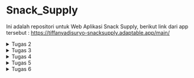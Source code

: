 # Snack_Supply
Ini adalah repositori untuk Web Aplikasi Snack Supply, berikut link dari app tersebut : https://tiffanyadisuryo-snacksupply.adaptable.app/main/ 

<details>
<summary>Tugas 2</summary>

* Jelaskan bagaimana cara kamu mengimplementasikan checklist di atas secara step-by-step (bukan hanya sekadar mengikuti tutorial).
  1. Dimulai dengan membuat repositori lokal baru berjudul Snack_Supply kemudian mengaktifkan virtual environment menggunakan terminal.
  2. Dilanjut dengan menyiapkan dependencies dan membiat project Django dengan cara membuat berkas requirements.txt yang berisi dependencies sebagai berikut:
     ```
      django
      gunicorn
      whitenoise
      psycopg2-binary
      requests
      urllib3
     ```
     Kemudian pasang dependencies tersebut dan buat project Django bernama Snack_Supply.
  4. Lalu konfigurasi Proyek dan Menjalankan server. di dalam settings.py, izinkan akses kepada semua host, lalu jalankan server Django.
  5. Kemudian, membuat repositori GitHub dengan nama yang sama lalu diinisiasi di repositori lokal. Ditambahkan berkas .gitignore pada repositori lokal. Tentunya tidak lupa untuk add, commit, dan push.
  6. Selanjutnya membuat aplikasi main ke dalam project. Jangan lupa menambahkan 'main' ke INSTALLED_APPS di settings.py.
  7. Lalu tentunya membuat dan mengisi berkas main.html di direktori templates sesuai keinginan kita. Saya ingin menampilkan nama aplikasi, nama saya, kelas, dan juga tabel dari inventori Snack saya.
  8. Kemudian, mengubah berkas models.py dalam aplikasi main hingga sesuai dengan model aplikasi yang kita inginkan. Sebagai contoh:
     ```
      from django.db import models
      class Product(models.Model):
          name = models.CharField(max_length=255)
          amount = models.IntegerField()
          description = models.TextField()
     ```
  10. Setelah diubah, models.py harus dimigrasi.
  11. Selanjutnya, kita integrasikan komponen MVT dengan menambahkan fungsi show_main ke views.py yang berisi data yang ingin kita masukan ke web aplikasi. Sebagai contoh:
      ```
      from django.shortcuts import render
      def show_main(request):
          context = {
              'name': 'Tiffany Lindy Adisuryo',
              'class': 'PBP D',
              'snacks' : [{'name' : "Chitato", 'amount' : "1", 'description' : "Chitato is a popular Indonesian brand of potato chips known for its wide range of bold and flavorful snack offerings."},
                          {'name' : "Beng Beng", 'amount' : "20", 'description' : "Beng Beng is a well-known Indonesian chocolate snack that combines layers of crispy wafer and creamy chocolate filling, offering a delightful and satisfying treat."},
                          {'name' : "Oreo", 'amount' : "5", 'description' : "Oreo is a globally recognized sandwich cookie brand known for its iconic combination of two chocolate-flavored wafers with a sweet cream filling."}]
          }
          return render(request, "main.html", context)
      ```
  13. Lalu yang tidak kalah penting adalah mengonfigurasi Routing URL dengan mengisi urls.py di direktori main dan Snack_Supply. Sehingga dapat menunjukkan perintah apa yang dilakukan bila url diakses.
  14. Kemudian, tidak lupa untuk add, commit, push pada GitHub agar dapat dilakukan deployment dengan Adaptable. 
  15. Terakhir adalah deployment itu sendiri. Buka akun GitHub dan pilih Repositori Snack_Supply. Lalu pilih Python App Template sebagai template deployment, pilih PostgreSQL sebagai tipe basis data yang akan digunakan, dan isi versi dari python yang digunakan dan pada bagian Start Command masukkan perintah python manage.py migrate && gunicorn Snack_Supply.wsgi. Masukan nama yang akan menjadi link web nantinya dan centang HTTP Listener on PORT lalu klik Deploy App.

* Buatlah bagan yang berisi request client ke web aplikasi berbasis Django beserta responnya dan jelaskan pada bagan tersebut kaitan antara urls.py, views.py, models.py, dan berkas html.
    
    ![BAGAN DJANGO](https://github.com/tiffanyadisuryo/Snack_Supply/assets/119838581/723a534f-d8cb-4ea6-b698-8ef6d9ce6685)
  
  Saat client mengakses URL, Django kemudian menggunakan 'urls.py' untuk menentukan view. View membaca dan menulis data dengan models.py sesuai permintaan. Disitu views.py akan merender halaman web menggunakan template (file.html). Akhirnya, response akan dikembalikan kepada client.


* Jelaskan mengapa kita menggunakan virtual environment? Apakah kita tetap dapat membuat aplikasi web berbasis Django tanpa menggunakan virtual environment?

  Virtual environment dapat mengisolasi dependensi Django dari paket lain sehingga tidak akan menimbulkan konflik satu sama lain dan dapat konsisten. 
  Kita tetap dapat membuat aplikasi web berbasis Django tanpa menggunakan virtual environment tetapi security dari dependensi Django akan berkurang. Sehingga terdapat kemungkinan terjadi konflik antara dependensi Django dan paket lainnya.

* Jelaskan apakah itu MVC, MVT, MVVM dan perbedaan dari ketiganya.

  MVC adalah penghubung Model dan View. MVC adalah pola desain yang umum digunakan untuk pengembangan software non-web, sedangkan MVT dan MVVM lebih khusus untuk     pengembangan web.
  Dalam MVT, kerangka kerja Django menjadi controller, yang mengatur alur web request dan memilih view berdasarkan URL yang diakses. Dalam MVT, Template secara khusus merender tampilan web.
  MVVM adalah pola desain untuk pengembangan aplikasi berbasis antarmuka pengguna (UI), terutama yang tampilannya dinamis.
  ViewModel tidak ada di MVC atau MVT. Kegunannya adalah untuk memisahkan tampilan dengan cara yang lebih rapih dan terstruktur.
</details>

<details>
<summary>Tugas 3</summary>

* Apa perbedaan antara form POST dan form GET dalam Django?
  * Form POST
    1. Datanya tidak dapat dilihat dalam URL
    2. Lebih aman jika mengirim data yang sensitif
    3. Data tidak akan tersimpan dalam cache karena data dikirim dalam badan request HTTP
    4. Panjang data yang bisa dikirimkan tidak terbatas
    5. Cocok untuk menyimpan data dalam bentuk form
  * Form GET
    1. Datanya dapat dilihat dalam URL
    2. Kurang aman jika untuk mengirim data yang sensitif
    3. Data tersimpan di cache karena data dikirim sebagai parameter query string di URL
    4. Panjang data yang bisa dikirimkan terbatas
    5. Cocok untuk mengakses halaman web yang datanya tidak berubah

* Apa perbedaan utama antara XML, JSON, dan HTML dalam konteks pengiriman data?
  * XML
    1. biasa digunakan untuk memindahkan data yang tidak berubah-ubah
    2. menggunakan tag yang mirip tag HTML
    3. lebih sulit untuk dibaca
  * JSON
    1. paling sering digunakan untuk pemindahan data antara server web dan client
    2. menggunakan format key:value
    3. formatnya mudah dipahami sehingga mudah dibaca
  * HTML
    1. biasa digunakan untuk mengatur tampilan dari web tersebut
    2. menggunakan tag HTML
    3. relatif mudah untuk dibaca
  
* Mengapa JSON sering digunakan dalam pertukaran data antara aplikasi web modern?
  1. format pertukaran datanya ringan dan _compact_.
  2. syntax nya mudah dibaca dan ditulis oleh manusia.
  3. banyak digunakan dan didukung oleh banyak bahasa pemrograman, kerangka kerja, dan pustaka.
  4. mudah dikonversi menjadi objek JavaScript dengan JSON.parse().
  5. berkompatibel dengan API, sebuah arsitektur untuk membuat web yang populer.
  
* Jelaskan bagaimana cara kamu mengimplementasikan checklist di atas secara step-by-step (bukan hanya sekadar mengikuti tutorial).
  1. Pertama jalankan virtual environment
  2. Lalu buka urls.py pada folder Snack_Supply dan ubah path main menjadi kosong pada urlspatterns.
     ```
     urlpatterns = [
        path('', include('main.urls')),
        path('admin/', admin.site.urls),
     ]
     ```
  3. membuat folder 'template' pada direktori utama kemudian membuat base.html yang isinya sebagai berikut
     ```
      {% load static %}
      <!DOCTYPE html>
      <html lang="en">
          <head>
              <meta charset="UTF-8" />
              <meta
                  name="viewport"
                  content="width=device-width, initial-scale=1.0"
              />
              {% block meta %}
              {% endblock meta %}
          </head>
      
          <body style="background-color: #EEA36B;">
              {% block content %}
              {% endblock content %}
          </body>
      </html>
     ```
  4. Membuka settings.py pada subdirektori Snack_Supply dan menambahkan kode berikut pada TEMPLATES
     ```
      ...
      TEMPLATES = [
          {
              'BACKEND': 'django.template.backends.django.DjangoTemplates',
              'DIRS': [BASE_DIR / 'templates'], # Tambahkan kode ini
              'APP_DIRS': True,
              ...
          }
      ]
       ...
     ```
  5. Kemudian menambahkan kode berikut di awal file main.html
     ```
      {% extends 'base.html' %}
     ```
  6. Selanjutnya, membuat berkas forms.py pada direktori main yang berisi sebagai berikut
     ```
      from django.forms import ModelForm
      from main.models import Item

      class ItemForm(ModelForm):
          class Meta:
              model = Item
              fields = ["name", "amount", "description"]
     ```
  7. Lalu menambahkan berbagai import pada views.py dalam direktori main seperti berikut
     ```
      from django.http import HttpResponseRedirect
      from main.forms import ItemForm
      from django.urls import reverse
     ```
  8. Kemudian pada views.py membuat fungsi create_item
     ```
      def create_item(request):
          form = ItemForm(request.POST or None)
      
          if form.is_valid() and request.method == "POST":
              form.save()
              return HttpResponseRedirect(reverse('main:show_main'))
      
          context = {'form': form}
          return render(request, "create_item.html", context)
     ```
  9. Untuk menunjukkan banyak jenis item (bonus), ditambahkan pada fungsi show_main, setelah baris items = Item.objects.all(), kode berikut
      ```
        banyak_items = len(items)
      ```
  lalu juga pada bagian context setelah class': 'PBP D', menjadi 
      ```
        ...
        'banyak_items' : banyak_items,
        'items' : items.
        ...
      ```
  10. Tidak lupa untuk import create_item di urls.py pada direktori main. Dan juga menambahkan path url ke dalam urlpatterns.
  11. Lalu membuat file baru dengan nama create_item.html di direktori templates di direktori main dengan isi sebagai berikut
     ```
      {% extends 'base.html' %} 
      
      {% block content %}
      <h1>Add More Snack</h1>
      
      <form method="POST">
          {% csrf_token %}
          <table>
              {{ form.as_table }}
              <tr>
                  <td></td>
                  <td>
                      <input type="submit" value="Add Item"/>
                  </td>
              </tr>
          </table>
      </form>
      
      {% endblock %}
     ```
  12. Kemudian buka main.html dan tambahkan kode berikut di dalam {% block content %}
    ```
      <h1>Snack Supply</h1>

          <h5>Name:</h5>
          <p>{{name}}</p>

          <h5>Class:</h5>
          <p>{{class}}</p>

      <table bgcolor="black" width="1200">
          <caption><h3>Ada {{banyak_items}} jenis Snacks yang ter-supply di dalam pantry kamu! Mau Snack apa hari ini?</h3></caption>
          <tr bgcolor="#46B2B5">
              <th width="100">Name</th>
              <th width="100">Amount</th>
              <th width="800">Description</th>
              <th width="100">Date Added</th>
          </tr>

          {% for item in items %}
              <tr bgcolor="#8FD5D5">
                  <td align="center">{{item.name}}</td>
                  <td align="center">{{item.amount}}</td>
                  <td>{{item.description}}</td>
                  <td align="center">{{item.date_added}}</td>
              </tr>
          {% endfor %}
      </table>

      <br />

      <a href="{% url 'main:create_item' %}">
          <button>
              Add More Snacks
          </button>
      </a>
    {% endblock content %}
    ```
  13. Lalu buka views.py pada direktori main dan tambahkan import sebagai berikut
    ```
    from django.http import HttpResponse
    from django.core import serializers
    ```
  14. Kemudian tambahkan kode berikut
    ```
    def show_xml(request):
      data = Item.objects.all()
      return HttpResponse(serializers.serialize("xml", data), content_type="application/xml")
    def show_json(request):
        data = Item.objects.all()
        return HttpResponse(serializers.serialize("json", data), content_type="application/json")
    def show_xml_by_id(request, id):
      data = Item.objects.filter(pk=id)
      return HttpResponse(serializers.serialize("xml", data), content_type="application/xml")
    def show_json_by_id(request, id):
        data = Item.objects.filter(pk=id)
        return HttpResponse(serializers.serialize("json", data), content_type="application/json")
    ```
  14. Selanjutnya buka urls.py pada folder main dan masukan import berikut
    ```
    from main.views import show_main, create_product, show_xml, show_json, show_xml_by_id, show_json_by_id
    ```
    Tidak lupa untuk menambahkan kode tersebut dalam urlspatterns
    ```
    ...
    path('xml/', show_xml, name='show_xml'), 
    path('json/', show_json, name='show_json'), 
    path('xml/<int:id>/', show_xml_by_id, name='show_xml_by_id'),
    path('json/<int:id>/', show_json_by_id, name='show_json_by_id'), 
    ...
    ```
  15. Terakhir setelah git add, commit, dan push, untuk menjalankan server menggunakan perintah python manage.py runserver. Menggunakan beberapa link dibawah akan memunculkan tampilan seperti dibawah
      ![markdown html](https://github.com/tiffanyadisuryo/Snack_Supply/assets/119838581/d1c94e5a-7479-4a67-b147-76768f1c5266)
      ![xml](https://github.com/tiffanyadisuryo/Snack_Supply/assets/119838581/246c37a8-7dbe-46d6-b34f-e014e42e15a7)
      ![json](https://github.com/tiffanyadisuryo/Snack_Supply/assets/119838581/a034b6aa-1289-4219-87aa-3404dccedc9f)
      ![xml by id](https://github.com/tiffanyadisuryo/Snack_Supply/assets/119838581/0c1560e2-62fb-4621-ac62-72c975739b27)
      ![json by id](https://github.com/tiffanyadisuryo/Snack_Supply/assets/119838581/5fc631ab-47f7-4886-b121-1fe9684c0020)
    
</details>

<details>
<summary>Tugas 4</summary>

* Apa itu Django UserCreationForm, dan jelaskan apa kelebihan dan kekurangannya?

  UserCreationForm merupakan sebuah form dari framework web Python, Django untuk mempermudah pembuatan user baru pada web. Terdapat permintaan data seperti username, password dengan ketentuan dan syarat tertentu, dll.

  Kelebihan:
  1. Sudah disediakan dahulu segala form permintaan data dan sangat mudah menggunakannya.
  2. Terdapat validasi secara otomatis. Seperti ketentuan password yang kuat sudah disediakan.
  3. terintegrasi dengan Django Authenticatiom.
  
  Kekurangan:
  1. Tampilan default-nya membosankan dan kurang menarik.
  2. Walau bisa di-custom, namun terbatas.
     
* Apa perbedaan antara autentikasi dan otorisasi dalam konteks Django, dan mengapa keduanya penting?

  Autentikasi adalah proses verivikasi identitas sesorang yang sedang log in. Karena tanpa Autentikasi maka siapa saja bisa login ke sebuah akun yang bukan milik mereka dan mengambil informasi-informasi yang terikat dengan akun tersebut.
  Otorisasi adalah proses verifikasi apakah user memiliki akses terhadap sesuatu. Karena tanpa otorisasi semua orang bisa mengakses semua data yang juga berbahaya karena siapapun dapat melakukan tindakan kriminal
  
* Apa itu cookies dalam konteks aplikasi web, dan bagaimana Django menggunakan cookies untuk mengelola data sesi pengguna? 

  Cookies merupakan sebuah file yang disimpan di device user yang saat adanya aktivitas pada sebuah web. Cookies biasa digunakan untuk menyimpan informasi seperti preferensi user, riwayat pencarian, dan juga sesi. Maka cara cookie menyimpan sesi adalah dengan menyimpan id sesi ke dalam komputer yang kemudian dipasangkan ke suatu struktur data seperti username.
  
* Apakah penggunaan cookies aman secara default dalam pengembangan web, atau apakah ada risiko potensial yang harus diwaspadai?

  Walau pada kondisi biasa cookie tidak berbahaya namun berikut adalah beberapa hal yang bisa diwaspadai:
  1. Cross-Site Scripting: Terjadi serangan XSS pada cookies yang merupakan script berbahaya untuk mencuri informasi yang tersimpan.
  3. Cookie Theft: Pencurian atau penggandaan cookie untuk mengakses akun user.
  4. Cookie Poisoning: Terjadi pemanipulasian data dalam cookie seperti sesi dan data palsu.
  5. Cross-Site Request Forgery: Terjadi serangan dimana cookie dimanfaatkan untuk melakukan tindakan seperti permintaan otorisasi palsu.
  
* Jelaskan bagaimana cara kamu mengimplementasikan checklist di atas secara step-by-step (bukan hanya sekadar mengikuti tutorial).
  1. Mengubah views.py pada subdirektori main dengan kode berikut:
     ```
        from django.shortcuts import render
        from django.http import HttpResponseRedirect
        from main.forms import ItemForm
        from django.urls import reverse
        from main.models import Item
        from django.http import HttpResponse
        from django.core import serializers
        from django.shortcuts import redirect
        from django.contrib.auth.forms import UserCreationForm
        from django.contrib import messages  
        from django.contrib.auth import authenticate, login
        from django.contrib.auth import logout
        from django.contrib.auth.decorators import login_required
        import datetime
        
        # Create your views here.
        
        @login_required(login_url='/login')
        def show_main(request):
            items = Item.objects.filter(user=request.user)
            banyak_items = len(items)
        
            context = {
                'name': request.user.username,
                'class': 'PBP D',
                'banyak_items' : banyak_items,
                'items' : items,
                'last_login': request.COOKIES['last_login'],
            }
        
            return render(request, "main.html", context)
        
        def create_item(request):
            form = ItemForm(request.POST or None)
        
            if form.is_valid() and request.method == "POST":
                item = form.save(commit=False)
                item.user = request.user
                item.save()
                return HttpResponseRedirect(reverse('main:show_main'))
        
            context = {'form': form}
            return render(request, "create_item.html", context)
        
        def show_xml(request):
            data = Item.objects.all()
            return HttpResponse(serializers.serialize("xml", data), content_type="application/xml")
        
        def show_json(request):
            data = Item.objects.all()
            return HttpResponse(serializers.serialize("json", data), content_type="application/json")
        
        def show_xml_by_id(request, id):
            data = Item.objects.filter(pk=id)
            return HttpResponse(serializers.serialize("xml", data), content_type="application/xml")
        
        def show_json_by_id(request, id):
            data = Item.objects.filter(pk=id)
            return HttpResponse(serializers.serialize("json", data), content_type="application/json")
        
        def register(request):
            form = UserCreationForm()
        
            if request.method == "POST":
                form = UserCreationForm(request.POST)
                if form.is_valid():
                    form.save()
                    messages.success(request, 'Your account has been successfully created!')
                    return redirect('main:login')
            context = {'form':form}
            return render(request, 'register.html', context)
        
        def login_user(request):
            if request.method == 'POST':
                username = request.POST.get('username')
                password = request.POST.get('password')
                user = authenticate(request, username=username, password=password)
                if user is not None:
                    login(request, user)
                    response = HttpResponseRedirect(reverse("main:show_main")) 
                    response.set_cookie('last_login', str(datetime.datetime.now()))
                    return response
                else:
                    messages.info(request, 'Sorry, incorrect username or password. Please try again.')
            context = {}
            return render(request, 'login.html', context)
        
        def logout_user(request):
            logout(request)
            response = HttpResponseRedirect(reverse('main:login'))
            response.delete_cookie('last_login')
            return response
        
        def add_item(request, id):
            data = Item.objects.get(pk=id)
            data.amount +=1
            data.save()
            return redirect('main:show_main')
        
        def min_item(request, id):
            data = Item.objects.get(pk=id)
            data.amount -=1
            data.save()
            if (data.amount <= 0):
                data.delete()
            return redirect('main:show_main')
        
        def remove_item(request, id):
            data = Item.objects.get(pk=id)
            data.delete()
            return redirect('main:show_main')
     ```
     Penambahan berbagai import untuk function baru yang ditambahkan. "@login_required(login_url='/login')" digunakan agar sebelum bisa mengakses main.html, harus login terlebih dahulu. Nama yang akan muncul bergantung pada username setelah login berhasil. Menggunakan "UserCreationForm(request.POST)" untuk membuat halaman register yang merupakan framework. Function login user digunakan untuk menyertakan perintah bila user menekan tombol login, sama dengan logout_user. Function add_item digunakan untuk menyertakan perintah bila user menekan tombol "+" untuk menambah amount dari item sesuai dengan pk-nya. Function min_item digunakan untuk menyertakan perintah bila user menekan tombol "-" untuk mengurangi amount dari item sesuai dengan pk-nya, dan jika amount <=0 maka akan langsung dihapus item tersebut dari tabel. Function remove_item digunakan untuk menyertakan perintah bila user menekan tombol "Yummy!" untuk menghilangkan baris item tersebut dari tabel sesuai dengan pk-nya.
  2. Mengubah urls.py pada subdirektori main dengan kode berikut:
     ```
        from django.urls import path
        from main.views import show_main
        from main.views import show_main, create_item, show_xml, show_json, show_xml_by_id, show_json_by_id 
        from main.views import register 
        from main.views import login_user
        from main.views import logout_user
        from main.views import add_item
        from main.views import min_item
        from main.views import remove_item
        
        app_name = 'main'
        
        urlpatterns = [
            path('', show_main, name='show_main'),
            path('create_item', create_item, name='create_item'),
            path('xml/', show_xml, name='show_xml'), 
            path('json/', show_json, name='show_json'), 
            path('xml/<int:id>/', show_xml_by_id, name='show_xml_by_id'),
            path('json/<int:id>/', show_json_by_id, name='show_json_by_id'),
            path('register/', register, name='register'),
            path('login/', login_user, name='login'),
            path('logout/', logout_user, name='logout'),
            path('add_item/<int:id>/', add_item, name='add_item'),
            path('min_item/<int:id>/', min_item, name='min_item'),
            path('remove_item/<int:id>/', remove_item, name='remove_item'),
        ]
     ```
     Mengimport semua button yang ditambahkan di views.py. Kemudian membuat path agar saat tombol ditekan request akan disampaikan menggunakan url dan function dari views.py akan dijalankan. Terdapat /<int:id>/ untuk add_item, min_item, dan remove_item agar spesifik dengan item yang dimaksud.
  3. Mengganti dengan kode berikut pada models.py di subdirektori main
     ```
        from django.db import models
        from django.contrib.auth.models import User
        
        class Item(models.Model):
            user = models.ForeignKey(User, on_delete=models.CASCADE)
            name = models.CharField(max_length=255)
            date_added = models.DateField(auto_now_add=True)
            amount = models.IntegerField()
            description = models.TextField()
     ```
     Bagian yang ditambahkan adalah "user = models.ForeignKey(User, on_delete=models.CASCADE)" yang berfungsi untuk menghubungkan antara list item dan user-nya.
  4. membuat file baru dengan nama login.html pada subdirektori main/templates/ dengan isi
     ```
        {% extends 'base.html' %}
        
        {% block meta %}
            <title>Login</title>
        {% endblock meta %}
        
        {% block content %}
        
        <div class = "login">
        
            <h1>Login</h1>
        
            <form method="POST" action="">
                {% csrf_token %}
                <table>
                    <tr>
                        <td>Username: </td>
                        <td><input type="text" name="username" placeholder="Username" class="form-control"></td>
                    </tr>
                            
                    <tr>
                        <td>Password: </td>
                        <td><input type="password" name="password" placeholder="Password" class="form-control"></td>
                    </tr>
        
                    <tr>
                        <td></td>
                        <td><input class="btn login_btn" type="submit" value="Login"></td>
                    </tr>
                </table>
            </form>
        
            {% if messages %}
                <ul>
                    {% for message in messages %}
                        <li>{{ message }}</li>
                    {% endfor %}
                </ul>
            {% endif %}     
                
            Don't have an account yet? <a href="{% url 'main:register' %}">Register Now</a>
        
        </div>
        {% endblock content %}
     ```
  5. membuat file baru dengan nama register.html pada subdirektori main/templates/ dengan isi
     ```
        {% extends 'base.html' %}
        
        {% block meta %}
            <title>Register</title>
        {% endblock meta %}
        
        {% block content %}  
        
        <div class = "login">
            
            <h1>Register</h1>  
        
                <form method="POST" >  
                    {% csrf_token %}  
                    <table>  
                        {{ form.as_table }}  
                        <tr>  
                            <td></td>
                            <td><input type="submit" name="submit" value="Daftar"/></td>  
                        </tr>  
                    </table>  
                </form>
        
            {% if messages %}  
                <ul>   
                    {% for message in messages %}  
                        <li>{{ message }}</li>  
                        {% endfor %}  
                </ul>   
            {% endif %}
        
        </div>  
        
        {% endblock content %}
      ```
  6. Mengganti isi main.html dengan kode tersebut
      ```
      {% extends 'base.html' %}
      
      {% block content %}
      <h1>Snack Supply</h1>
      
          <h5>Name:</h5>
          <p>{{name}}</p>
      
          <h5>Class:</h5>
          <p>{{class}}</p>
      
      <table bgcolor="black" width="1200">
          <caption><h3>Ada {{banyak_items}} jenis Snacks yang ter-supply di dalam pantry kamu! Mau Snack apa hari ini?</h3></caption>
          <tr bgcolor="#46B2B5">
              <th width="100">Name</th>
              <th width="100">Amount</th>
              <th width="800">Description</th>
              <th width="100">Date Added</th>
              <th>Finished Already?</th>
          </tr>
          {% for item in items %}
              <tr bgcolor="#8FD5D5">
                  <td align="center">{{item.name}}</td>
                  <td align="center">
                      <table width="100">
                      <th width="40" align="right">{{item.amount}}</th>
                      <th width="40" align="right">
                      <a href="/add_item/{{item.pk}}/">
                          <button class="custom-button">
                              +
                          </button>
                      </a><br>
                      <a href="/min_item/{{item.pk}}/">
                          <button class="custom-button">
                              -
                          </button>
                      </a>
                      </th>
                      </table>
                  </td>
                  <td>{{item.description}}</td>
                  <td align="center">{{item.date_added}}</td>
                  <td align="center">
                      <a href="/remove_item/{{item.pk}}/">
                          <button class="custom-button">
                              Yummy!
                          </button>
                      </a>
                  </td>
              </tr>
          {% endfor %}
      </table>
      
      <br/>
      
      <a href="{% url 'main:create_item' %}">
          <button>
              Add More Snacks
          </button>
      </a>
      
      <h5>Sesi terakhir login: {{ last_login }}</h5>
      
      <a href="{% url 'main:logout' %}">
          <button>
              Logout
          </button>
      </a>
      
      {% endblock content %}
      ```
      Bagian button '+' dan '-' saya letakan di cell yang sama dengan amount, dan penyusunannya menggunakan tabel 'rahasia' sehingga posisinya lebih teratur dan rapih. Tombol remove terdapat di paling kanan. Tulisan sesi terdapat diantara tombol add more snacks dan logout.
  7. Karena models.py diganti maka tentu harus run "python manage.py makemigrations" pada command prompt. Pilih 1 untuk menetapkan default value untuk field user pada semua row yang telah dibuat pada basis data. Ketik angka 1 lagi untuk menetapkan user dengan ID 1 (yang sudah kita buat sebelumnya) pada model yang sudah ada. Lalu tidak lupa untuk run "python manage.py migrate".
</details>

<details>
<summary>Tugas 5</summary>

1. Jelaskan manfaat dari setiap element selector dan kapan waktu yang tepat untuk menggunakannya.

   Element selector adalah pemilihan elemen HTML tertentu di web untuk menerapkan aturan tertentu yang akan ditampilkan.
   1. Selector Universal = memilih semua elemen di halaman web. Digunakan saat menetapkan gaya default untuk semua elemen.
   2. Selector elemen = memilih elemen html untuk menerapkan desain dan aturan CSS. Digunakan saat ingin mengaplikasikan sebuah design atau aturan pada elemen bertipe sama.
   3. Selector Class = pengelompokan elemen yang bersifat sama untuk menerapkan sebuah design.
   4. Selector Id = identifikasi elemen menggunakan id.
   5. Selector atribut = pemilihan elemen menurut atributnya.
      
2. Jelaskan HTML5 Tag yang kamu ketahui.

   head : berisi bagian head yang biasa terdiri dari judul, link stylesheet, dan meta tag.

   body : berisi bagian utama halaman yang biasa terdiri dari teks, loink, form, gambar, dll.

   h1, h2, h3, h4, h5, h6 : menandakan heading, yang mengatur size font.

   div : mengkotakkan bagian dari elemen untuk memudahkan formatting.

   form : membuat formulir untuk menerima input dari pengguna.

   button : membuat button.

   video, audio : insert video atau audio ke halaman web.

   nav : insert navigasi untuk halaman web.
   
3. Jelaskan perbedaan antara margin dan padding.
   1. Margin:
      mengatur jarak antara sebuah elemen dengan elemen lain di sekitarnya. Margin tidak mempengaruhi background elemen atau border.
   2. Padding:
      mengatur jarak antara konten elemen dengan border elemennya. Mempengaruhi background elemen dan border.
      
4. Jelaskan perbedaan antara framework CSS Tailwind dan Bootstrap. Kapan sebaiknya kita menggunakan Bootstrap daripada Tailwind, dan sebaliknya?

   Tailwind:
   * metode design menerapkan pendekatan "utility-first" yaitu membuat interface dengan gabungan class yang terdiri dari properti CSS.
   * fleksibilitasnya tinggi.
   * penyesuaian melalui class langsung pada HTML.
   
   Bootstrap:
   * metode design menerapkan pendekatan "component-based" yaitu elemen UI dipaketkan di komponen.
   * komponennya siap pakai.
   * memisahkan logic dan design.
  
5. Jelaskan bagaimana cara kamu mengimplementasikan checklist di atas secara step-by-step (bukan hanya sekadar mengikuti tutorial).
    1. Pada bagian base.html di dalam direktori templates ganti kode menjadi seperti ini
       ```
          {% load static %}
          <!DOCTYPE html>
          <html lang="en">
              <head>
                  <meta charset="UTF-8" />
                  <meta
                      name="viewport"
                      content="width=device-width, initial-scale=1.0"
                  />
                  {% block meta %}
                  {% endblock meta %}
                  <style>
                      /* Fonts Form Google Font ::- https://fonts.google.com/  -:: */
                      @import url('https://fonts.googleapis.com/css?family=Abel|Abril+Fatface|Alegreya|Arima+Madurai|Dancing+Script|Dosis|Merriweather|Oleo+Script|Overlock|PT+Serif|Pacifico|Playball|Playfair+Display|Share|Unica+One|Vibur');
                      /* End Fonts */
                      /* Start Global rules */
                      * {
                          padding: 0;
                          margin: 0;
                          box-sizing: border-box;
                      }
                      /* End Global rules */
                      
                      /* Start body rules */
                      body {
                          background-image: linear-gradient(-225deg, #E3FDF5 0%, #FFE6FA 100%);
                          background-image: linear-gradient(to top, #a8edea 0%, #fed6e3 100%);
                          background-attachment: fixed;
                          background-repeat: no-repeat;
                      
                          font-family: 'Vibur', cursive;
                      /*   the main font */
                          font-family: 'Abel', sans-serif;
                          opacity: .95;
                      /* background-image: linear-gradient(to top, #d9afd9 0%, #97d9e1 100%); */
                      } 
                      </style>
              </head>
          
              <body>
                  {% block content %}
                  {% endblock content %}
              </body>
          </html>
       ```
       ini dilakukan untuk mengganti background semua page dari web aplikasi. Saya memilih desain linear gradient yang berarti terdapat 2 warna yang gradien dari warna pink menuju ke biru. Lalu untuk font saya memilih mengambil font dari internet.
   2. Kemudian pada main.html di dalam direktori main/templates ganti kode sebagai berikut
      ```
        {% extends 'base.html' %}
        
        {% block content %}
        <style>
            body, html {
                height: 100%;
                margin: 0;
            }
        
            .container-body {
                display: flex;
                flex-direction: column;
                justify-content: center;
                align-items: center;
                height: 100%;
            }
            
            table {
              width: 95%; /* Adjust the width as needed */
              margin: 0 auto; /* Center the table horizontally */
            }
        
            button {
                display: inline-block;
                color: #252537;
              
                padding: 0 10px;
                background: #fff7f6;
                border-radius: 5px;
                
                outline: none;
                border: none;
              
                cursor: pointer;
                text-align: center;
                transition: all 0.2s linear;
                
                margin: 7% auto; 
                letter-spacing: 0.05em;
            } 
        
            .centered-button {
                justify-content: center;
                align-items: center;
                margin: 7% auto;
            }
            
            /* buttons hover */
            button:hover {
                transform: translatey(3px);
                box-shadow: none;
            }
            
            /* buttons hover Animation */
            button:hover {
                animation: ani9 0.4s ease-in-out infinite alternate;
            }
            @keyframes ani9 {
                0% {
                    transform: translateY(3px);
                }
                100% {
                    transform: translateY(5px);
                }
            } 
            th, td {
                padding: 5px;
            }
        </style>
        <div class="container-body">
            <h1 align="center">Snack Supply 🍨🍫🍩🍟🤤</h1>
                <br>
        
                <h3 align="center">Name:</h3>
                <p align="center">{{name}}</p>
                <br>
        
                <h3 align="center">Class:</h3>
                <p align="center">{{class}}</p>
                <br>
        
            <table bgcolor="black" width="1200">
                <caption><h3>Ada {{banyak_items}} jenis Snacks yang ter-supply di dalam pantry kamu! Mau Snack apa hari ini?</h3></caption>
                <tr bgcolor="#7CA1D9">
                    <th width="100">Name</th>
                    <th width="100">Amount</th>
                    <th width="800">Description</th>
                    <th width="100">Date Added</th>
                    <th>Finished Already?</th>
                </tr>
                </style>
                {% for item in items %}
                    <tr bgcolor="#BEC3EA">
                        <td align="center">{{item.name}}</td>
                        <td align="center">
                            <table width="100">
                            <th width="40" align="right">{{item.amount}}</th>
                            <th width="40" align="center">
                            <a href="/add_item/{{item.pk}}/">
                                <button class="custom-button">
                                    +
                                </button>
                            </a><br>
                            <a href="/min_item/{{item.pk}}/">
                                <button class="custom-button">
                                    -
                                </button>
                            </a>
                            </th>
                            </table>
                        </td>
                        <td>{{item.description}}</td>
                        <td align="center">{{item.date_added}}</td>
                        <td align="center">
                            <a href="/remove_item/{{item.pk}}/">
                                <button class="custom-button">
                                    Yummy! 😋
                                </button>
                            </a>
                        </td>
                    </tr>
                {% endfor %}
            </table>
            <br>
        
            <a href="{% url 'main:create_item' %}">
                <button class="centered-button">
                    Add More Snacks
                </button>
            </a>
        
            <h5 align="center">Sesi terakhir login: {{ last_login }}</h5>
        
            <a href="{% url 'main:logout' %}">
                <button class="centered-button">
                    Logout
                </button>
            </a>
        </div>
        
        {% endblock content %}
      ```
      Perubahan terdapat pada penambahan style. Untuk di main saya membuat body berada pada tengah webpage kemudian button memiliki sedikit animasi hovering yaitu pergerakan atas bawah. Terakhir tentunya pewarnaan pada tabel, penggunaan font baru dan juga desain button.
   3. Selanjutnya penambahan style pada create_item.html, login.html, dan register.html seperti berikut
      ```
          <style>
          body, html {
              height: 100%;
              margin: 0;
          }
      
          .container-body {
              display: flex;
              flex-direction: column;
              justify-content: center;
              align-items: center;
              height: 100%;
          }
          /* Start form  attributes */
          form {
              width: 325px;
              min-height: 150px;
              height: auto;
              border-radius: 5px;
              margin: 2% auto;
              box-shadow: 0 9px 50px hsla(20, 67%, 75%, 0.31);
              padding: 2%;
              background-image: linear-gradient(-225deg, #E3FDF5 50%, #FFE6FA 50%);
          }
          /* form Container */
          form .con {
              display: -webkit-flex;
              display: flex;
            
              -webkit-justify-content: space-around;
              justify-content: space-around;
            
              -webkit-flex-wrap: wrap;
              flex-wrap: wrap;
            
                margin: 0 auto;
          }
          
          /* the header form form */
          header {
              margin: 2% auto 10% auto;
              text-align: center;
          }
          /* register title form form */
          header h2 {
              font-size: 250%;
              font-family: 'Playfair Display', serif;
              color: #3e403f;
          }
          /*  A welcome message or an explanation of the register form */
          header p {letter-spacing: 0.05em;}
      
          .input-item {
              background: #fff;
              color: #333;
              padding: 14.5px 0px 15px 9px;
              border-radius: 5px 0px 0px 5px;
          }
          
          /* inputs form  */
          input[class="form-input"]{
              width: 240px;
              height: 50px;
            
              margin-top: 2%;
              padding: 15px;
              
              font-size: 16px;
              font-family: 'Abel', sans-serif;
              color: #5E6472;
            
              outline: none;
              border: none;
            
              border-radius: 0px 5px 5px 0px;
              transition: 0.2s linear;
              
          }
          input[id="txt-input"] {width: 250px;}
          /* focus  */
          input:focus {
              transform: translateX(-2px);
              border-radius: 5px;
          }
          </style>
      ```
      Penambahan yang dilakukan kurang lebih mirip pada ketiganya. Saya menambahkan container untuk tempat inputnya sehingga terlihat lebih rapih dan bagus. Container kemudian diletakkan di tengah web page juga.
</details>

<details>
<summary>Tugas 6</summary>
1. Jelaskan perbedaan antara asynchronous programming dengan synchronous programming.
  
  * Asynchronous : fungsi dijalankan secara mandiri atau tidak dependen pada fungsi sebelumnya. Fungsi tidak menghalangi eksekusi dari fungsi lainnya sehingga responsifitas tinggi.
  * Synchronous : fungsi dijalankan secara berurutan dan satu-satu. fungsi menghalangi fungsi lainnya yang ada dalam queue. Responsifitas rendah karena membutuhkan waktu yang lebih lama.
  
2. Dalam penerapan JavaScript dan AJAX, terdapat penerapan paradigma event-driven programming. Jelaskan maksud dari paradigma tersebut dan sebutkan salah satu contoh penerapannya pada tugas ini.

   even driven proramming adalah pendekatana pemrograman dimana alur eksekusi program ditentukan oleh events yang terjadi selama runtime. 
   contohnya pada program ini adalah....
   
3. Jelaskan penerapan asynchronous programming pada AJAX.

   pendekatan permintaan data ke server dan penangan respons dari server dilakukan secara asynchronous, sehingga tidak menghalangi fungsi lain yang sedang dijalankan.
   
4. Pada PBP kali ini, penerapan AJAX dilakukan dengan menggunakan Fetch API daripada library jQuery. Bandingkanlah kedua teknologi tersebut dan tuliskan pendapat kamu teknologi manakah yang lebih baik untuk digunakan.

  * Fetch API:
    - penangan yang lebih baik terhadap respons dan kesalahan
    - lebih ringan dan performa lebih baik
    - didukung berbagai jenis data seperti JSON, XML, text, dll
    - terintegrasi dengan cookies dan dapat mengontrol header HTTP dengan baik
  * jQuery:
    - sintaks lebih sederhana dan konsisten
    - kompabilitas yang baik dengan berbagai browser
    - fiturnya memudahkan proses pengembangan
    - menambah beban ukuran aplikasi karena terdapat library tambahan
   
  menurut saya pribadi, Fetch API lebih baik digunakankarena library sudah built in, selain itu lebih mudah untuk dipahami menurut saya dan ringan untuk para pemula.
  
5. Jelaskan bagaimana cara kamu mengimplementasikan checklist di atas secara step-by-step (bukan hanya sekadar mengikuti tutorial).
   

</details>
  
